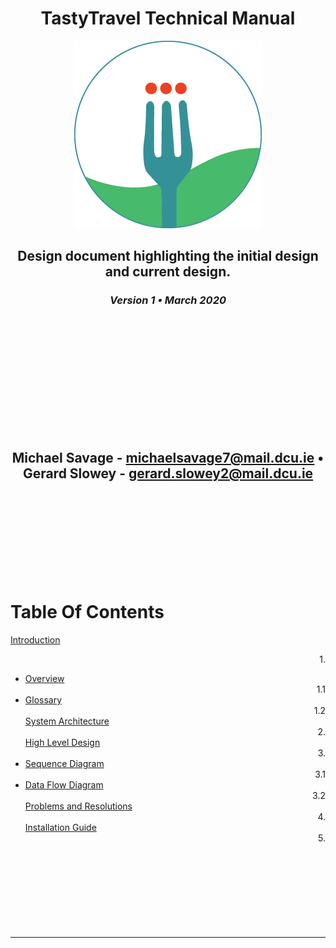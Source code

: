 <div align="center">

# TastyTravel Technical Manual

![TastyTravel logo](images/96.png)


## Design document highlighting the initial design and current design.

### <em>Version 1 • March 2020</em>
<br/><br/>
<br/><br/>
<br/><br/>
<br/><br/>
**Michael Savage** - michaelsavage7@mail.dcu.ie • **Gerard Slowey** - gerard.slowey2@mail.dcu.ie
---
</div>
<div>
<br/><br/>
<br/><br/>
<br/><br/>
<br/><br/>

# Table Of Contents

[Introduction](#introduction)                                                                                                       <div align="right"> 1. </div>
- [Overview](#overview)                                                                                                                   <div align="right"> 1.1 </div>
- [Glossary](#glossary)                                                                                                                   <div align="right"> 1.2 </div>
[System Architecture](#architecture)                                                                                                <div align="right"> 2. </div>
[High Level Design](#high-level)                                                                                                    <div align="right"> 3. </div>
- [Sequence Diagram](#sequence-diagram)                                                                                                   <div align="right"> 3.1 </div>
- [Data Flow Diagram](#data-flow-diagram)                                                                                                 <div align="right"> 3.2 </div>
[Problems and Resolutions](#problems-resolutions)                                                                                   <div align="right"> 4. </div>
[Installation Guide](#install)                                                                                                      <div align="right"> 5. </div>
<br/><br/>
<br/><br/>
<br/><br/>
<br/><br/>
---
</div>